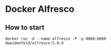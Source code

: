 # Docker Alfresco

## How to start
	docker run -d --name alfresco -P -p 8080:8080 dweidenfeld/alfresco:5.0.d
